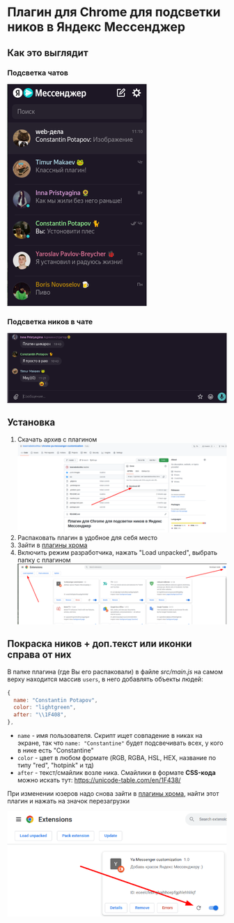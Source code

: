 # Плагин для Chrome для подсветки ников в Яндекс Мессенджер

## Как это выглядит

### Подсветка чатов

![preview_chats](public/images/yam_customization.png)

### Подсветка ников в чате

![preview_in_chats](public/images/yam_customization_in_chat.png)

## Установка

1. Скачать архив с плагином
   ![preview_download](public/images/yam_customization_download.png)
2. Распаковать плагин в удобное для себя место
3. Зайти в [плагины хрома](chrome://extensions/)
4. Включить режим разработчика, нажать "Load unpacked", выбрать папку с плагином
   ![preview_download](public/images/yam_customization_upload.png)

## Покраска ников + доп.текст или иконки справа от них

В папке плагина (где Вы его распаковали) в файле _src/main.js_ на самом верху находится массив `users`, в него добавлять объекты людей:

```js
{
  name: "Constantin Potapov",
  color: "lightgreen",
  after: "\\1F408",
},
```

- `name` - имя пользователя. Скрипт ищет совпадение в никах на экране, так что `name: "Constantine"` будет подсвечивать всех, у кого в нике есть "Constantine"
- `color` - цвет в любом формате (RGB, RGBA, HSL, HEX, название по типу "red", "hotpink" и тд)
- `after` - текст/смайлик возле ника. Смайлики в формате **CSS-кода** можно искать тут: https://unicode-table.com/en/1F438/

При изменении юзеров надо снова зайти в [плагины хрома](chrome://extensions/), найти этот плагин и нажать на значок перезагрузки

![preview_reload](public/images/yam_customization_reload.png)
